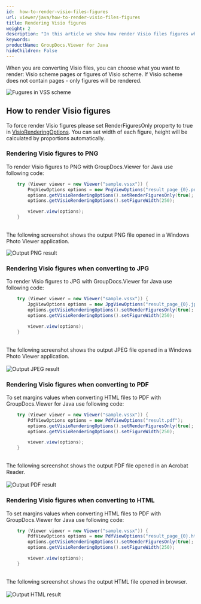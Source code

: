 ```yaml
---
id:  how-to-render-visio-files-figures
url: viewer/java/how-to-render-visio-files-figures
title: Rendering Visio figures
weight: 2
description: "In this article we show how render Visio files figures while converting and viewing Visio files with GroupDocs.Viewer within your Java applications."
keywords: 
productName: GroupDocs.Viewer for Java
hideChildren: False
---
```

When you are converting Visio files, you can choose what you want to render: Visio scheme pages or figures of Visio scheme.
If Visio scheme does not contain pages - only figures will be rendered.

![Fugures in VSS scheme](viewer/java/images/how-to-render-visio-files-figures/figures-in-visio.jpg)

## How to render Visio figures

To force render Visio figures please set RenderFiguresOnly property to true in [VisioRenderingOptions](https://apireference.groupdocs.com/viewer/java/com.groupdocs.viewer.options/VisioRenderingOptions).
You can set width of each figure, height will be calculated by proportions automatically.

### Rendering Visio figures to PNG

To render Visio figures to PNG with GroupDocs.Viewer for Java use following code:

```java
    try (Viewer viewer = new Viewer("sample.vssx")) {
        PngViewOptions options = new PngViewOptions("result_page_{0}.png");
        options.getVisioRenderingOptions().setRenderFiguresOnly(true);
        options.getVisioRenderingOptions().setFigureWidth(250);

        viewer.view(options);
    }
```

\
The following screenshot shows the output PNG file opened in a Windows Photo Viewer application.

![Output PNG result](viewer/java/images/how-to-render-visio-files-figures/png-result.jpg)

### Rendering Visio figures when converting to JPG

To render Visio figures to JPG with GroupDocs.Viewer for Java use following code:

```java
    try (Viewer viewer = new Viewer("sample.vssx")) {
        JpgViewOptions options = new JpgViewOptions("result_page_{0}.jpg");
        options.getVisioRenderingOptions().setRenderFiguresOnly(true);
        options.getVisioRenderingOptions().setFigureWidth(250);

        viewer.view(options);
    }
```

\
The following screenshot shows the output JPEG file opened in a Windows Photo Viewer application.\
\
![Output JPEG result](viewer/java/images/how-to-render-visio-files-figures/jpg-result.jpg)

### Rendering Visio figures when converting to PDF

To set margins values when converting HTML files to PDF with GroupDocs.Viewer for Java use following code:

```java
    try (Viewer viewer = new Viewer("sample.vssx")) {
        PdfViewOptions options = new PdfViewOptions("result.pdf");
        options.getVisioRenderingOptions().setRenderFiguresOnly(true);
        options.getVisioRenderingOptions().setFigureWidth(250);

        viewer.view(options);
    }
```

\
The following screenshot shows the output PDF file opened in an Acrobat Reader.\
\
![Output PDF result](viewer/java/images/how-to-render-visio-files-figures/pdf-result.jpg)

### Rendering Visio figures when converting to HTML

To set margins values when converting HTML files to PDF with GroupDocs.Viewer for Java use following code:

```java
    try (Viewer viewer = new Viewer("sample.vssx")) {
        PdfViewOptions options = new PdfViewOptions("result_page_{0}.html");
        options.getVisioRenderingOptions().setRenderFiguresOnly(true);
        options.getVisioRenderingOptions().setFigureWidth(250);

        viewer.view(options);
    }
```

\
The following screenshot shows the output HTML file opened in browser.\
\
![Output HTML result](viewer/java/images/how-to-render-visio-files-figures/html-result.jpg)
